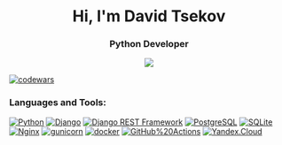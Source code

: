 <h1 align="center">Hi, I'm David Tsekov</h1>
<h3 align="center">Python Developer</h3>
<p align="center"><img src ="https://github-readme-streak-stats.herokuapp.com?user=TsekovDavid&theme=darcula&hide_border=true&date_format=%5BY%20%5DM%20j&background=FFFFFF00"></p>


[![codewars](https://www.codewars.com/users/Tsekov_David/badges/small)](https://www.codewars.com/users/Tsekov_David/badges/small) 

### Languages and Tools:
[![Python](https://img.shields.io/badge/-Python-464646?style=flat&logo=Python)](https://www.python.org/)
[![Django](https://img.shields.io/badge/-Django-464646?style=flat&logo=Django)](https://www.djangoproject.com/)
[![Django REST Framework](https://img.shields.io/badge/-Django%20REST%20Framework-464646?style=flat&logo=Django%20REST%20Framework)](https://www.django-rest-framework.org/)
[![PostgreSQL](https://img.shields.io/badge/-PostgreSQL-464646?style=flat&logo=PostgreSQL)](https://www.postgresql.org/)
[![SQLite](https://img.shields.io/badge/-SQLite-464646?style=flat&logo=SQLite)](https://www.sqlite.org/index.html)
[![Nginx](https://img.shields.io/badge/-NGINX-464646?style=flat&logo=NGINX)](https://nginx.org/ru/)
[![gunicorn](https://img.shields.io/badge/-gunicorn-464646?style=flat&logo=gunicorn)](https://gunicorn.org/)
[![docker](https://img.shields.io/badge/-Docker-464646?style=flat&logo=docker)](https://www.docker.com/)
[![GitHub%20Actions](https://img.shields.io/badge/-GitHub%20Actions-464646?style=flat&logo=GitHub%20actions)](https://github.com/features/actions)
[![Yandex.Cloud](https://img.shields.io/badge/-Yandex.Cloud-464646?style=flat&logo=Yandex.Cloud)](https://cloud.yandex.ru/)


<!--
**TsekovDavid/TsekovDavid** is a ✨ _special_ ✨ repository because its `README.md` (this file) appears on your GitHub profile.

Here are some ideas to get you started:

- 🔭 I’m currently working on ...
- 🌱 I’m currently learning ...
- 👯 I’m looking to collaborate on ...
- 🤔 I’m looking for help with ...
- 💬 Ask me about ...
- 📫 How to reach me: ...
- 😄 Pronouns: ...
- ⚡ Fun fact: ...
-->
